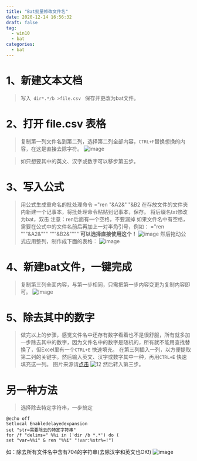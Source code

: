 ```yaml
---
title: "Bat批量修改文件名"
date: 2020-12-14 16:56:32
draft: false
tag:
  - win10
  - bat
categories:
  - bat
---
```


# 1、新建文本文档
>写入<code> dir*.*/b >file.csv </code> 保存并更改为bat文件。
# 2、打开 **file.csv** 表格
>复制第一列文件名到第二列，选择第二列全部内容，<code>CTRL+F</code>替换想换的内容，在这是直接去除字符。
>![image](//tvax4.sinaimg.cn/large/006WrmUrly1glnghwrp6zj30xp0da785.jpg)

>如只想要其中的英文、汉字或数字可以移步第五步。
# 3、写入公式
> 用公式生成重命名的批处理命令
> ="ren "&A2&" "&B2
> 在存放文件的文件夹内新建一个记事本，将批处理命令粘贴到记事本，保存。
> 将后缀名txt修改为bat，双击
> 注意：ren后面有一个空格，不要漏掉
> 如果文件名中有空格，需要在公式中的文件名前后再加上一对半角引号，例如：
> ="ren """&A2&""" """&B2&"""" **可以选择直接使用这个！**
> ![image](//tvax3.sinaimg.cn/large/006WrmUrly1glngmwwqr3j30xr05odgl.jpg)
> 然后拖动公式应用整列，制作成下面的表格：
> ![image](//tvax2.sinaimg.cn/large/006WrmUrly1glngocjotmj30zw0fqq6c.jpg)

# 4、新建bat文件，一键完成
>复制第三列全面内容，与第一步相同，只需把第一步内容变更为复制内容即可。
>![image](//tvax1.sinaimg.cn/large/006WrmUrly1glngrna3m8j30ra0etqiy.jpg)

# 5、除去其中的数字
>做完以上的步骤，感觉文件名中还存有数字看着也不是很舒服，所有就多加一步除去其中的数字，因为文件名中的数字是随机的，所有就不能用查找替换了，但Excel里有一个<code>CTRL+E</code> 快速填充。
>在第三列插入一列，以方便提取第二列的关键字。然后输入英文、汉字或数字其中一种，再用<code>CTRL+E</code> 快速填充这一列。
>图片来源请[点击](http://www.ittribalwo.com/article/4159.html)
>![12](//tvax3.sinaimg.cn/large/006WrmUrly1glni369x91g30gm0e844c.gif)
>然后转入第三步。

# 另一种方法
>选择除去特定字符串，一步搞定
```
@echo off
Setlocal Enabledelayedexpansion
set "str=需要除去的特定字符串"
for /f "delims=" %%i in ('dir /b *.*') do (
set "var=%%i" & ren "%%i" "!var:%str%=!")
```
如：除去所有文件名中含有704的字符串(去除汉字和英文也OK!)
![image](//tva1.sinaimg.cn/large/006WrmUrly1glnhplh7e7j30a603k3yf.jpg)